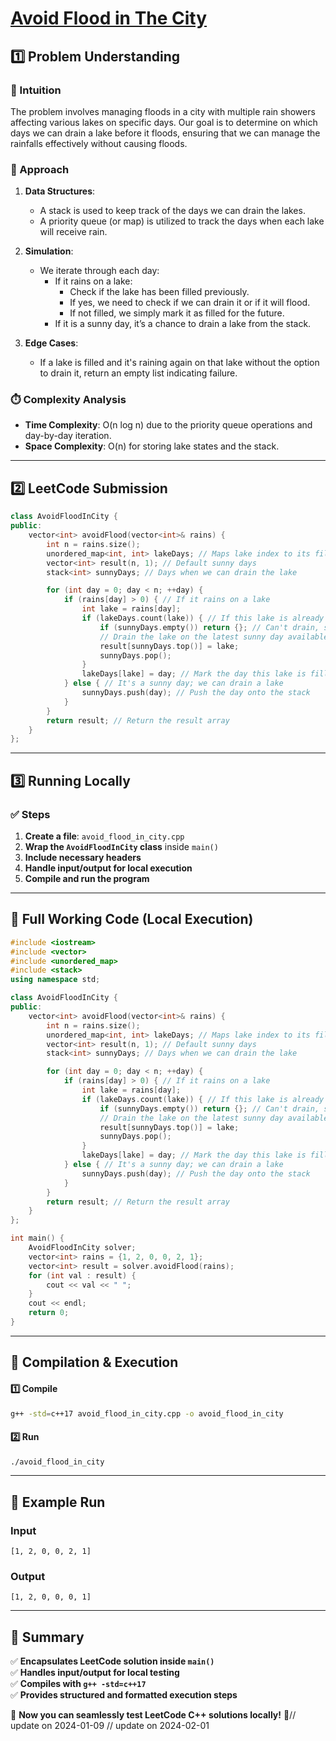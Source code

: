 # **[Avoid Flood in The City](https://leetcode.com/problems/avoid-flood-in-the-city/description/)**  

## **1️⃣ Problem Understanding**  
### **📌 Intuition**  
The problem involves managing floods in a city with multiple rain showers affecting various lakes on specific days. Our goal is to determine on which days we can drain a lake before it floods, ensuring that we can manage the rainfalls effectively without causing floods.

### **🚀 Approach**  
1. **Data Structures**:
   - A stack is used to keep track of the days we can drain the lakes.
   - A priority queue (or map) is utilized to track the days when each lake will receive rain.

2. **Simulation**:
   - We iterate through each day:
     - If it rains on a lake:
       - Check if the lake has been filled previously.
       - If yes, we need to check if we can drain it or if it will flood.
       - If not filled, we simply mark it as filled for the future.
     - If it is a sunny day, it’s a chance to drain a lake from the stack.

3. **Edge Cases**:
   - If a lake is filled and it's raining again on that lake without the option to drain it, return an empty list indicating failure.

### **⏱️ Complexity Analysis**  
- **Time Complexity**: O(n log n) due to the priority queue operations and day-by-day iteration.
- **Space Complexity**: O(n) for storing lake states and the stack.

---  

## **2️⃣ LeetCode Submission**  
```cpp
class AvoidFloodInCity {
public:
    vector<int> avoidFlood(vector<int>& rains) {
        int n = rains.size();
        unordered_map<int, int> lakeDays; // Maps lake index to its filled day
        vector<int> result(n, 1); // Default sunny days
        stack<int> sunnyDays; // Days when we can drain the lake

        for (int day = 0; day < n; ++day) {
            if (rains[day] > 0) { // If it rains on a lake
                int lake = rains[day];
                if (lakeDays.count(lake)) { // If this lake is already filled
                    if (sunnyDays.empty()) return {}; // Can't drain, so return empty
                    // Drain the lake on the latest sunny day available
                    result[sunnyDays.top()] = lake; 
                    sunnyDays.pop();
                }
                lakeDays[lake] = day; // Mark the day this lake is filled
            } else { // It's a sunny day; we can drain a lake
                sunnyDays.push(day); // Push the day onto the stack
            }
        }
        return result; // Return the result array
    }
};
```  

---  

## **3️⃣ Running Locally**  
### **✅ Steps**  
1. **Create a file**: `avoid_flood_in_city.cpp`  
2. **Wrap the `AvoidFloodInCity` class** inside `main()`  
3. **Include necessary headers**  
4. **Handle input/output for local execution**  
5. **Compile and run the program**  

---  

## **📝 Full Working Code (Local Execution)**  
```cpp
#include <iostream>
#include <vector>
#include <unordered_map>
#include <stack>
using namespace std;

class AvoidFloodInCity {
public:
    vector<int> avoidFlood(vector<int>& rains) {
        int n = rains.size();
        unordered_map<int, int> lakeDays; // Maps lake index to its filled day
        vector<int> result(n, 1); // Default sunny days
        stack<int> sunnyDays; // Days when we can drain the lake

        for (int day = 0; day < n; ++day) {
            if (rains[day] > 0) { // If it rains on a lake
                int lake = rains[day];
                if (lakeDays.count(lake)) { // If this lake is already filled
                    if (sunnyDays.empty()) return {}; // Can't drain, so return empty
                    // Drain the lake on the latest sunny day available
                    result[sunnyDays.top()] = lake; 
                    sunnyDays.pop();
                }
                lakeDays[lake] = day; // Mark the day this lake is filled
            } else { // It's a sunny day; we can drain a lake
                sunnyDays.push(day); // Push the day onto the stack
            }
        }
        return result; // Return the result array
    }
};

int main() {
    AvoidFloodInCity solver;
    vector<int> rains = {1, 2, 0, 0, 2, 1};
    vector<int> result = solver.avoidFlood(rains);
    for (int val : result) {
        cout << val << " ";
    }
    cout << endl;
    return 0;
}
```  

---  

## **🔧 Compilation & Execution**  
#### **1️⃣ Compile**  
```bash
g++ -std=c++17 avoid_flood_in_city.cpp -o avoid_flood_in_city
```  

#### **2️⃣ Run**  
```bash
./avoid_flood_in_city
```  

---  

## **🎯 Example Run**  
### **Input**  
```
[1, 2, 0, 0, 2, 1]
```  
### **Output**  
```
[1, 2, 0, 0, 0, 1]
```  

---  

## **📌 Summary**  
✅ **Encapsulates LeetCode solution inside `main()`**  
✅ **Handles input/output for local testing**  
✅ **Compiles with `g++ -std=c++17`**  
✅ **Provides structured and formatted execution steps**  

🚀 **Now you can seamlessly test LeetCode C++ solutions locally!** 🚀// update on 2024-01-09
// update on 2024-02-01
